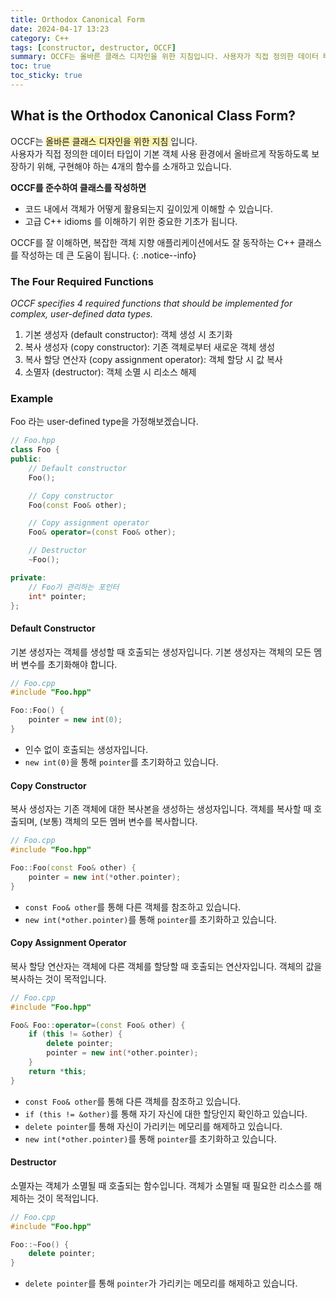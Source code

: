 ```yaml
---
title: Orthodox Canonical Form
date: 2024-04-17 13:23
category: C++
tags: [constructor, destructor, OCCF]
summary: OCCF는 올바른 클래스 디자인을 위한 지침입니다. 사용자가 직접 정의한 데이터 타입이 기본 객체 사용 환경에서 올바르게 작동하도록 보장하기 위해, 구현해야 하는 4개의 함수를 소개하고 있습니다.
toc: true
toc_sticky: true
---
```


## What is the Orthodox Canonical Class Form?
OCCF는 <span style="background-color:#fff5b1"> 올바른 클래스 디자인을 위한 지침 </span> 입니다. <br>
사용자가 직접 정의한 데이터 타입이 기본 객체 사용 환경에서 올바르게 작동하도록 보장하기 위해, 구현해야 하는 4개의 함수를 소개하고 있습니다. <br>

**OCCF를 준수하여 클래스를 작성하면**
- 코드 내에서 객체가 어떻게 활용되는지 깊이있게 이해할 수 있습니다.
- 고급 C++ idioms 를 이해하기 위한 중요한 기초가 됩니다.

OCCF를 잘 이해하면, 복잡한 객체 지향 애플리케이션에서도 잘 동작하는 C++ 클래스를 작성하는 데 큰 도움이 됩니다.
{: .notice--info}

### The Four Required Functions
*OCCF specifies 4 required functions that should be implemented for complex, user-defined data types.*
1. 기본 생성자 (default constructor): 객체 생성 시 초기화
2. 복사 생성자 (copy constructor): 기존 객체로부터 새로운 객체 생성
3. 복사 할당 연산자 (copy assignment operator): 객체 할당 시 값 복사
4. 소멸자 (destructor): 객체 소멸 시 리소스 해제

### Example
Foo 라는 user-defined type을 가정해보겠습니다.
```c++
// Foo.hpp
class Foo {
public:
    // Default constructor
    Foo();

    // Copy constructor
    Foo(const Foo& other);

    // Copy assignment operator
    Foo& operator=(const Foo& other);

    // Destructor
    ~Foo();

private:
    // Foo가 관리하는 포인터
    int* pointer;
};
```
#### Default Constructor

기본 생성자는 객체를 생성할 때 호출되는 생성자입니다. 기본 생성자는 객체의 모든 멤버 변수를 초기화해야 합니다.
```c++
// Foo.cpp
#include "Foo.hpp"

Foo::Foo() {
    pointer = new int(0);
}
```
- 인수 없이 호출되는 생성자입니다.
- `new int(0)`을 통해 `pointer`를 초기화하고 있습니다.

#### Copy Constructor

복사 생성자는 기존 객체에 대한 복사본을 생성하는 생성자입니다. 객체를 복사할 때 호출되며, (보통) 객체의 모든 멤버 변수를 복사합니다.
```c++
// Foo.cpp
#include "Foo.hpp"

Foo::Foo(const Foo& other) {
    pointer = new int(*other.pointer);
}
```
- `const Foo& other`를 통해 다른 객체를 참조하고 있습니다.
- `new int(*other.pointer)`를 통해 `pointer`를 초기화하고 있습니다.

#### Copy Assignment Operator

복사 할당 연산자는 객체에 다른 객체를 할당할 때 호출되는 연산자입니다. 객체의 값을 복사하는 것이 목적입니다.
```c++
// Foo.cpp
#include "Foo.hpp"

Foo& Foo::operator=(const Foo& other) {
    if (this != &other) {
        delete pointer;
        pointer = new int(*other.pointer);
    }
    return *this;
}
```
- `const Foo& other`를 통해 다른 객체를 참조하고 있습니다.
- `if (this != &other)`를 통해 자기 자신에 대한 할당인지 확인하고 있습니다.
- `delete pointer`를 통해 자신이 가리키는 메모리를 해제하고 있습니다.
- `new int(*other.pointer)`를 통해 `pointer`를 초기화하고 있습니다.

#### Destructor

소멸자는 객체가 소멸될 때 호출되는 함수입니다. 객체가 소멸될 때 필요한 리소스를 해제하는 것이 목적입니다.
```c++
// Foo.cpp
#include "Foo.hpp"

Foo::~Foo() {
    delete pointer;
}
```
- `delete pointer`를 통해 `pointer`가 가리키는 메모리를 해제하고 있습니다.

